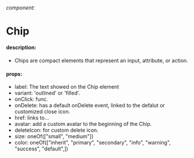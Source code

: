 ###### component:
# Chip

#### description:
- Chips are compact elements that represent an input, attribute, or action.

#### props:
- label: The text showed on the Chip element
- variant: 'outlined' or 'filled'.
- onClick: func.
- onDelete: has a default onDelete event, linked to the defalut or customized close icon.
- href: links to...
- avatar: add a custom avatar to the beginning of the Chip.
- deleteIcon: for custom delete icon.
- size: oneOf(["small", "medium"])
- color: oneOf(["inherit", "primary", "secondary", "info", "warning", "success", "default",])
